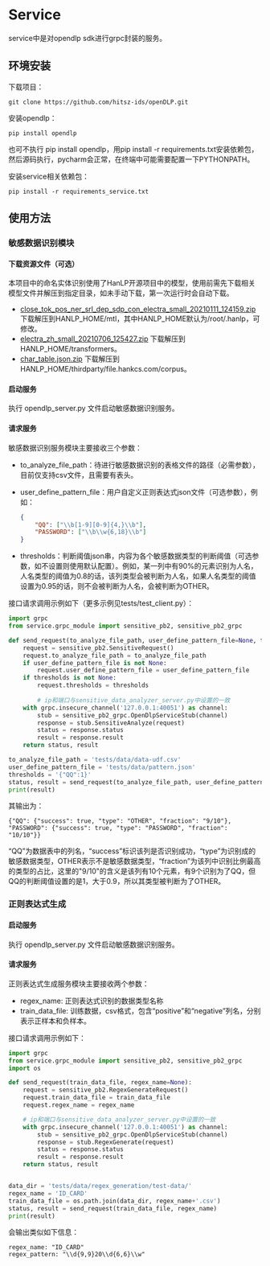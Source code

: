 # Service

service中是对opendlp sdk进行grpc封装的服务。

## 环境安装

下载项目：

```
git clone https://github.com/hitsz-ids/openDLP.git
```

安装opendlp：

```
pip install opendlp 
```

也可不执行 pip install opendlp，用pip install -r requirements.txt安装依赖包，然后源码执行，pycharm会正常，在终端中可能需要配置一下PYTHONPATH。

安装service相关依赖包：

```
pip install -r requirements_service.txt
```

## 使用方法

### 敏感数据识别模块

#### 下载资源文件（可选）

本项目中的命名实体识别使用了HanLP开源项目中的模型，使用前需先下载相关模型文件并解压到指定目录，如未手动下载，第一次运行时会自动下载。

+ [close_tok_pos_ner_srl_dep_sdp_con_electra_small_20210111_124159.zip](https://file.hankcs.com/hanlp/mtl/close_tok_pos_ner_srl_dep_sdp_con_electra_small_20210111_124159.zip) 下载解压到HANLP_HOME/mtl，其中HANLP_HOME默认为/root/.hanlp，可修改。
+ [electra_zh_small_20210706_125427.zip](https://file.hankcs.com/hanlp/transformers/electra_zh_small_20210706_125427.zip) 下载解压到HANLP_HOME/transformers。
+ [char_table.json.zip](https://file.hankcs.com/corpus/char_table.json.zip) 下载解压到HANLP_HOME/thirdparty/file.hankcs.com/corpus。

#### 启动服务

执行 opendlp_server.py 文件启动敏感数据识别服务。

#### 请求服务

敏感数据识别服务模块主要接收三个参数：

+ to_analyze_file_path：待进行敏感数据识别的表格文件的路径（必需参数），目前仅支持csv文件，且需要有表头。

+ user_define_pattern_file：用户自定义正则表达式json文件（可选参数），例如：

  ```json
  {
      "QQ": ["\\b[1-9][0-9]{4,}\\b"],
      "PASSWORD": ["\\b\\w{6,18}\\b"]
  }
  ```

+ thresholds：判断阈值json串，内容为各个敏感数据类型的判断阈值（可选参数，如不设置则使用默认配置）。例如，某一列中有90%的元素识别为人名，人名类型的阈值为0.8的话，该列类型会被判断为人名，如果人名类型的阈值设置为0.95的话，则不会被判断为人名，会被判断为OTHER。

接口请求调用示例如下（更多示例见tests/test_client.py）：

```python
import grpc
from service.grpc_module import sensitive_pb2, sensitive_pb2_grpc

def send_request(to_analyze_file_path, user_define_pattern_file=None, thresholds=None):
    request = sensitive_pb2.SensitiveRequest()
    request.to_analyze_file_path = to_analyze_file_path
    if user_define_pattern_file is not None:
        request.user_define_pattern_file = user_define_pattern_file
    if thresholds is not None:
        request.thresholds = thresholds
        
		# ip和端口与sensitive_data_analyzer_server.py中设置的一致
    with grpc.insecure_channel('127.0.0.1:40051') as channel:
        stub = sensitive_pb2_grpc.OpenDlpServiceStub(channel)
        response = stub.SensitiveAnalyze(request)
        status = response.status
        result = response.result
    return status, result

to_analyze_file_path = 'tests/data/data-udf.csv'
user_define_pattern_file = 'tests/data/pattern.json'
thresholds = '{"QQ":1}'
status, result = send_request(to_analyze_file_path, user_define_pattern_file, thresholds)
print(result)
```

其输出为：

```shell
{"QQ": {"success": true, "type": "OTHER", "fraction": "9/10"}, "PASSWORD": {"success": true, "type": "PASSWORD", "fraction": "10/10"}}
```

“QQ”为数据表中的列名，“success”标识该列是否识别成功，“type”为识别成的敏感数据类型，OTHER表示不是敏感数据类型，“fraction”为该列中识别比例最高的类型的占比，这里的"9/10"的含义是该列有10个元素，有9个识别为了QQ，但QQ的判断阈值设置的是1，大于0.9，所以其类型被判断为了OTHER。



### 正则表达式生成

#### 启动服务

执行 opendlp_server.py 文件启动敏感数据识别服务。

#### 请求服务

正则表达式生成服务模块主要接收两个参数：

+ regex_name: 正则表达式识别的数据类型名称
+ train_data_file: 训练数据，csv格式，包含“positive”和“negative”列名，分别表示正样本和负样本。

接口请求调用示例如下：

```python
import grpc
from service.grpc_module import sensitive_pb2, sensitive_pb2_grpc
import os

def send_request(train_data_file, regex_name=None):
    request = sensitive_pb2.RegexGenerateRequest()
    request.train_data_file = train_data_file
    request.regex_name = regex_name

    # ip和端口与sensitive_data_analyzer_server.py中设置的一致
    with grpc.insecure_channel('127.0.0.1:40051') as channel:
        stub = sensitive_pb2_grpc.OpenDlpServiceStub(channel)
        response = stub.RegexGenerate(request)
        status = response.status
        result = response.result
    return status, result


data_dir = 'tests/data/regex_generation/test-data/'
regex_name = 'ID_CARD'
train_data_file = os.path.join(data_dir, regex_name+'.csv')
status, result = send_request(train_data_file, regex_name)
print(result)
```

会输出类似如下信息：

```
regex_name: "ID_CARD"
regex_pattern: "\\d{9,9}20\\d{6,6}\\w"
```

